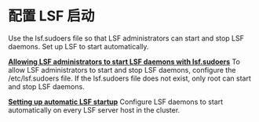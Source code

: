 # 配置 LSF 启动

Use the lsf.sudoers file so that LSF administrators can start and stop LSF daemons. Set up LSF to start automatically.

**[Allowing LSF administrators to start LSF daemons with lsf.sudoers](https://www.ibm.com/support/knowledgecenter/SSWRJV_10.1.0/lsf_admin_foundations/admin_startup_sudoers.html?view=kc)**
To allow LSF administrators to start and stop LSF daemons, configure the /etc/lsf.sudoers file. If the lsf.sudoers file does not exist, only root can start and stop LSF daemons.

**[Setting up automatic LSF startup](https://www.ibm.com/support/knowledgecenter/SSWRJV_10.1.0/lsf_admin_foundations/auto_startup.html?view=kc)**
Configure LSF daemons to start automatically on every LSF server host in the cluster.